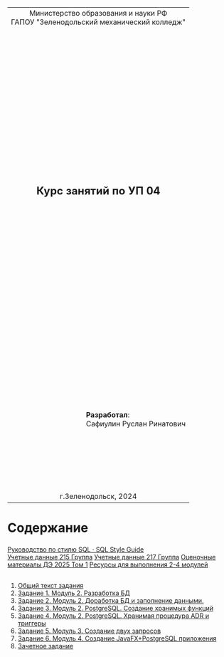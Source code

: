 <table style="width: 100%;">
  <tr>
    <td style="text-align: center; border: none;"> 
        Министерство образования и науки РФ <br/>
        ГАПОУ "Зеленодольский механический колледж"
    </td>
  </tr>
  <tr>
    <td style="text-align: center; border: none; height: 45em;">
        <h2>
            Курс занятий по УП 04
        </h2>
    </td>
  </tr>
  <tr>
    <td style="text-align: right; border: none; height: 20em;">
        <div style="float: right;" align="left">
            <b>Разработал</b>: <br/>
            Сафиулин Руслан Ринатович
        </div>
    </td>
  </tr>
  <tr>
    <td style="text-align: center; border: none; height: 1em;">
        г.Зеленодольск, 2024
    </td>
  </tr>
</table>

<div style="page-break-after: always;"></div>

# Содержание

### 

[Руководство по стилю SQL · SQL Style Guide](https://www.sqlstyle.guide/ru/)<br/>
[Учетные данные 215 Группа](docs/215.md)
[Учетные данные 217 Группа](docs/217.md)
[Оценочные материалы ДЭ 2025 Том 1](OM_DE2025.pdf)
[Ресурсы для выполнения 2-4 модулей](Resources%20_090207-1-2025.zip)

## 

1. [Общий текст задания](TASK.MD)
2. [Задание 1. Модуль 2. Разработка БД](TASK1.MD)
3. [Задание 2. Модуль 2. Доработка БД и заполнение данными.](TASK2.MD)
4. [Задание 3. Модуль 2. PostgreSQL. Создание хранимых функций](TASK3.MD)
5. [Задание 4. Модуль 2. PostgreSQL. Хранимая процедура ADR и триггеры](TASK4.MD)
6. [Задание 5. Модуль 3. Создание двух запросов](TASK5.MD)
7. [Задание 6. Модуль 4. Создание JavaFX+PostgreSQL приложения](TASK6.MD)
8. [Зачетное задание](FINALTASK.MD)

